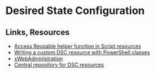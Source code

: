 # Desired State Configuration

## Links, Resources
- [Access Reusable helper function in Script resources](https://powershell.org/forums/topic/access-reusable-helper-function-in-script-resources/)
- [Writing a custom DSC resource with PowerShell classes](https://docs.microsoft.com/en-us/powershell/dsc/authoringresourceclass)
- [xWebAdministration](https://github.com/PowerShell/xWebAdministration)
- [Central repository for DSC resources](https://github.com/PowerShell/DscResources)
